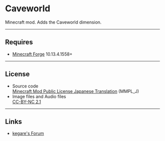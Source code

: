 # Caveworld
Minecraft mod. Adds the Caveworld dimension.

----
## Requires
* [Minecraft Forge](http://files.minecraftforge.net/) 10.13.4.1558+

----
## License
* Source code  
[Minecraft Mod Public License Japanese Translation](https://dl.dropboxusercontent.com/u/51943112/MMPL_J.txt) (MMPL_J)
* Image files and Audio files  
[CC-BY-NC 2.1](http://creativecommons.org/licenses/by-nc/2.1/)

----
## Links
* [kegare's Forum](http://forum.minecraftuser.jp/viewtopic.php?t=13399)
